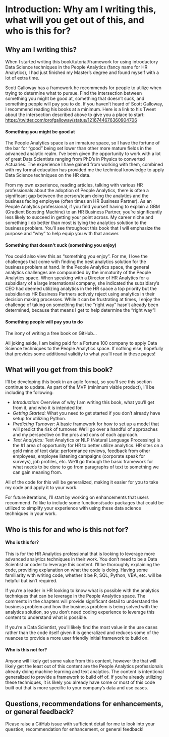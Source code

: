 # Introduction: Why am I writing this, what will you get out of this, and who is this for?

## Why am I writing this?
When I started writing this book/tutorial/framework for using introductory Data Science techniques in the People Analytics (fancy name for HR Analytics), I had just finished my Master’s degree and found myself with a lot of extra time.

Scott Galloway has a framework he recommends for people to utilize when trying to determine what to pursue.  Find the intersection between something you might be good at, something that doesn’t suck, and something people will pay you to do.  If you haven’t heard of Scott Galloway, I recommend reading his books at a minimum.  Here is a link to his Tweet about the intersection described above to give you a place to start: https://twitter.com/profgalloway/status/1216744676360904706

#### Something you might be good at
The People Analytics space is an immature space, so I have the fortune of the bar for “good” being set lower than other more mature fields in the advanced analytic realm.  I’ve been given the opportunity to work with a lot of great Data Scientists ranging from PhD’s in Physics to converted Actuaries.  The experience I have gained from working with them, combined with my formal education has provided me the technical knowledge to apply Data Science techniques on the HR data.

From my own experience, reading articles, talking with various HR professionals about the adoption of People Analytics, there is often a significant gap between the person/team doing the analytics and the business facing employee (often times an HR Business Partner).  As an People Analytics professional, if you find yourself having to explain a GBM (Gradient Boosting Machine) to an HR Business Partner, you’re significantly less likely to succeed in getting your point across.  My career niche and something I do better than most is tying the analytics solution to the business problem.  You’ll see throughout this book that I will emphasize the purpose and “why” to help equip you with that answer.

#### Something that doesn't suck (something you enjoy)
You could also view this as “something you enjoy”.  For me, I love the challenges that come with finding the best analytics solution for the business problem at hand.  In the People Analytics space, the general analytics challenges are compounded by the immaturity of the People Analytics space.  When speaking with a Director of HR Analytics for a subsidiary of a large international company, she indicated the subsidiary’s CEO had deemed utilizing analytics in the HR space a top priority but the subsidiaries HR Business Partners actively reject using analytics in their decision making processes.  While it can be frustrating at times, I enjoy the challenge of taking on something that the “right way” hasn’t already been determined, because that means I get to help determine the “right way”!

#### Something people will pay you to do
The irony of writing a free book on GitHub…

All joking aside, I am being paid for a Fortune 100 company to apply Data Science techniques to the People Analytics space.  If nothing else, hopefully that provides some additional validity to what you’ll read in these pages!

## What will you get from this book?
I’ll be developing this book in an agile format, so you’ll see this section continue to update.  As part of the MVP (minimum viable product), I’ll be including the following:
* *Introduction:* Overview of why I am writing this book, what you’ll get from it, and who it is intended for.
* *Getting Started:* What you need to get started if you don’t already have setup for utilizing Python.
* *Predicting Turnover:* A basic framework for how to set up a model that will predict the risk of turnover.  We’ll go over a handful of approaches and my perspective on the pros and cons of each approach.
* *Text Analytics:* Text Analytics or NLP (Natural Language Processing) is the #1 area of opportunity for HR to better utilize analytics.  HR sites on a gold mine of text data: performance reviews, feedback from other employees, employee listening campaigns (corporate speak for surveys), job profiles, etc.  We’ll go through the basic framework for what needs to be done to go from paragraphs of text to something we can gain meaning from.

All of the code for this will be generalized, making it easier for you to take my code and apply it to your work.

For future iterations, I’ll start by working on enhancements that users recommend.  I’d like to include some functions/sudo-packages that could be utilized to simplify your experience with using these data science techniques in your work.

## Who is this for and who is this not for?

#### Who is this for?
This is for the HR Analytics professional that is looking to leverage more advanced analytics techniques in their work.  You don’t need to be a Data Scientist or coder to leverage this content.  I’ll be thoroughly explaining the code, providing explanation on what the code is doing.  Having some familiarity with writing code, whether it be R, SQL, Python, VBA, etc. will be helpful but isn’t required.

If you’re a leader in HR looking to know what is possible with the analytics techniques that can be leverage in the People Analytics space.  The comments in the chapters will provide significant detail to understand the business problem and how the business problem is being solved with the analytics solution, so you don’t need coding experience to leverage this content to understand what is possible.

If you’re a Data Scientist, you’ll likely find the most value in the use cases rather than the code itself given it is generalized and reduces some of the nuances to provide a more user friendly initial framework to build on.

#### Who is this not for?
Anyone will likely get some value from this content, however the that will likely get the least out of this content are the People Analytics professionals already doing machine learning and text analytics.  The content is intentional generalized to provide a framework to build off of.  If you’re already utilizing these techniques, it is likely you already have some or most of this code built out that is more specific to your company’s data and use cases.

## Questions, recommendations for enhancements, or general feedback?
Please raise a GitHub issue with sufficient detail for me to look into your question, recommendation for enhancement, or general feedback!

